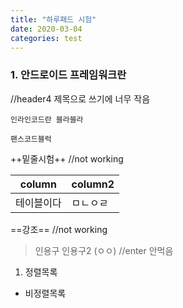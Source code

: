 ```yaml
---
title: "하루패드 시험"
date: 2020-03-04
categories: test
---
```



### 1. 안드로이드 프레임워크란
//header4 제목으로 쓰기에 너무 작음

`인라인코드란 블라블라`

```
팬스코드블럭
```

++밑줄시험++ //not working

| column | column2 |
|--------|--------|
|테이블이다|ㅁㄴㅇㄹ|

==강조== //not working

> 인용구
> 인용구2 (ㅇㅇ) //enter 안먹음

1. 정렬목록

- 비정렬목록


